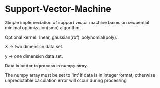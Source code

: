 # Support-Vector-Machine

Simple implementation of support vector machine based on sequential minimal optimization(smo) algorithm.

Optional kernel: linear, gaussian(rbf), polynomial(poly).

X -> two dimension data set.

y -> one dimension data set.

Data is better to process in numpy array.

The numpy array must be set to 'int' if data is in integer format, 
otherwise unpredictable calculation error will occur during processing
